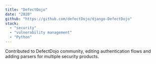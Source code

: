 ```yaml
---
title: "DefectDojo"
date: "2020"
github: "https://github.com/defectDojo/django-DefectDojo"
stack:
  - "security"
  - "vulnerability management"
  - "Python"
---
```


Contributed to DefectDojo community, editing authentication flows and adding parsers for multiple security products. 
